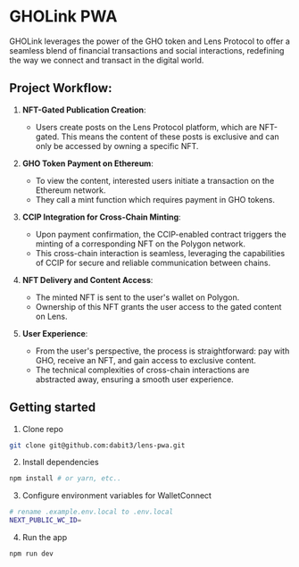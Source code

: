 # GHOLink PWA

GHOLink leverages the power of the GHO token and Lens Protocol to offer a seamless blend of financial transactions and social interactions, redefining the way we connect and transact in the digital world.

## Project Workflow:

1. **NFT-Gated Publication Creation**:
   - Users create posts on the Lens Protocol platform, which are NFT-gated. This means the content of these posts is exclusive and can only be accessed by owning a specific NFT.

2. **GHO Token Payment on Ethereum**:
   - To view the content, interested users initiate a transaction on the Ethereum network.
   - They call a mint function which requires payment in GHO tokens.

3. **CCIP Integration for Cross-Chain Minting**:
   - Upon payment confirmation, the CCIP-enabled contract triggers the minting of a corresponding NFT on the Polygon network.
   - This cross-chain interaction is seamless, leveraging the capabilities of CCIP for secure and reliable communication between chains.

4. **NFT Delivery and Content Access**:
   - The minted NFT is sent to the user's wallet on Polygon.
   - Ownership of this NFT grants the user access to the gated content on Lens.

5. **User Experience**:
   - From the user's perspective, the process is straightforward: pay with GHO, receive an NFT, and gain access to exclusive content.
   - The technical complexities of cross-chain interactions are abstracted away, ensuring a smooth user experience.

## Getting started

1. Clone repo

```sh
git clone git@github.com:dabit3/lens-pwa.git
```

2. Install dependencies

```sh
npm install # or yarn, etc..
```

3. Configure environment variables for WalletConnect

```sh
# rename .example.env.local to .env.local 
NEXT_PUBLIC_WC_ID=
```

4. Run the app

```sh
npm run dev
```